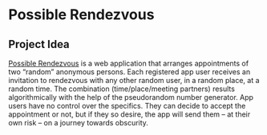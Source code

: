 # Possible Rendezvous

## Project Idea

[Possible Rendezvous](http://possiblerendezvous.com/) is a web application that arranges appointments of two “random” anonymous persons. Each registered app user receives an invitation to rendezvous with any other random user, in a random place, at a random time. The combination (time/place/meeting partners) results algorithmically with the help of the pseudorandom number generator. App users have no control over the specifics. They can decide to accept the appointment or not, but if they so desire, the app will send them – at their own risk – on a journey towards obscurity.



